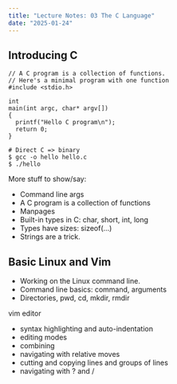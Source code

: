 ```yaml
---
title: "Lecture Notes: 03 The C Language"
date: "2025-01-24"
---
```


## Introducing C


```
// A C program is a collection of functions.
// Here's a minimal program with one function
#include <stdio.h>

int
main(int argc, char* argv[])
{
  printf("Hello C program\n");
  return 0;
}

```

```
# Direct C => binary
$ gcc -o hello hello.c
$ ./hello
```


More stuff to show/say:

 - Command line args
 - A C program is a collection of functions
 - Manpages
 - Built-in types in C: char, short, int, long
 - Types have sizes: sizeof(...)
 - Strings are a trick.


## Basic Linux and Vim

 - Working on the Linux command line.
 - Command line basics: command, arguments
 - Directories, pwd, cd, mkdir, rmdir

vim editor

 - syntax highlighting and auto-indentation
 - editing modes
 - combining 
 - navigating with relative moves
 - cutting and copying lines and groups of lines
 - navigating with ? and /


